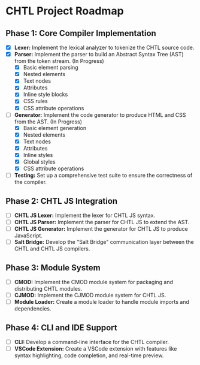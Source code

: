 # CHTL Project Roadmap

## Phase 1: Core Compiler Implementation

- [x] **Lexer:** Implement the lexical analyzer to tokenize the CHTL source code.
- [x] **Parser:** Implement the parser to build an Abstract Syntax Tree (AST) from the token stream. (In Progress)
  - [x] Basic element parsing
  - [x] Nested elements
  - [x] Text nodes
  - [x] Attributes
  - [x] Inline style blocks
  - [x] CSS rules
  - [x] CSS attribute operations
- [ ] **Generator:** Implement the code generator to produce HTML and CSS from the AST. (In Progress)
  - [x] Basic element generation
  - [x] Nested elements
  - [x] Text nodes
  - [x] Attributes
  - [x] Inline styles
  - [x] Global styles
  - [x] CSS attribute operations
- [ ] **Testing:** Set up a comprehensive test suite to ensure the correctness of the compiler.

## Phase 2: CHTL JS Integration

- [ ] **CHTL JS Lexer:** Implement the lexer for CHTL JS syntax.
- [ ] **CHTL JS Parser:** Implement the parser for CHTL JS to extend the AST.
- [ ] **CHTL JS Generator:** Implement the generator for CHTL JS to produce JavaScript.
- [ ] **Salt Bridge:** Develop the "Salt Bridge" communication layer between the CHTL and CHTL JS compilers.

## Phase 3: Module System

- [ ] **CMOD:** Implement the CMOD module system for packaging and distributing CHTL modules.
- [ ] **CJMOD:** Implement the CJMOD module system for CHTL JS.
- [ ] **Module Loader:** Create a module loader to handle module imports and dependencies.

## Phase 4: CLI and IDE Support

- [ ] **CLI:** Develop a command-line interface for the CHTL compiler.
- [ ] **VSCode Extension:** Create a VSCode extension with features like syntax highlighting, code completion, and real-time preview.
